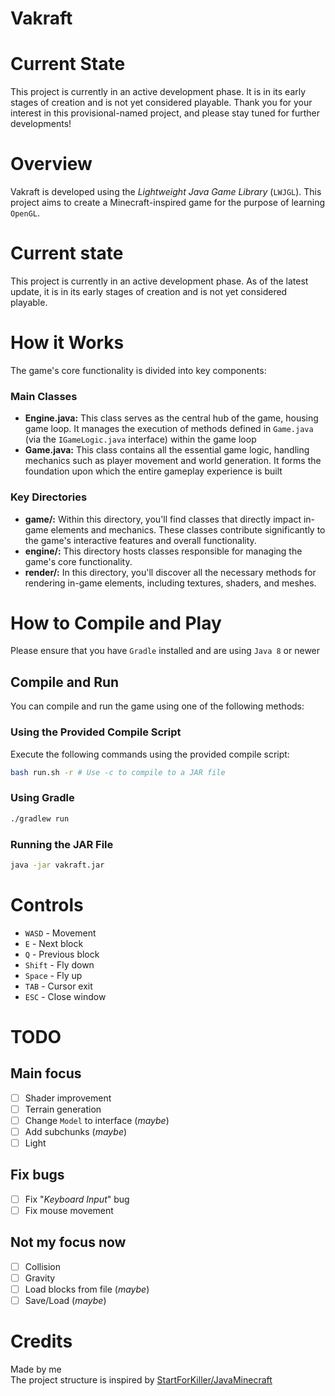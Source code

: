 # Vakraft

# Current State
This project is currently in an active development phase. It is in its early stages of creation and is not yet considered playable.
 Thank you for your interest in this provisional-named project, and please stay tuned for further developments!

# Overview
Vakraft is developed using the *Lightweight Java Game Library* (`LWJGL`).
This project aims to create a Minecraft-inspired game for the purpose of learning `OpenGL`.

# Current state
This project is currently in an active development phase. As of the latest update, it is in its early stages of creation and is not yet considered playable. 

# How it Works
The game's core functionality is divided into key components:

### Main Classes
- **Engine.java:** This class serves as the central hub of the game, housing game loop.
 It manages the execution of methods defined in `Game.java` (via the `IGameLogic.java` interface) within the game loop
- **Game.java:** This class contains all the essential game logic, handling mechanics such as player movement and world generation.
 It forms the foundation upon which the entire gameplay experience is built

### Key Directories
- **game/:** Within this directory, you'll find classes that directly impact in-game elements and mechanics.
 These classes contribute significantly to the game's interactive features and overall functionality.
- **engine/:** This directory hosts classes responsible for managing the game's core functionality.
- **render/:** In this directory, you'll discover all the necessary methods for rendering in-game elements,
 including textures, shaders, and meshes.

# How to Compile and Play
Please ensure that you have `Gradle` installed and are using `Java 8` or newer

## Compile and Run
You can compile and run the game using one of the following methods:

### Using the Provided Compile Script
Execute the following commands using the provided compile script:

```sh
bash run.sh -r # Use -c to compile to a JAR file
```

### Using Gradle
```sh
./gradlew run
```

### Running the JAR File
```sh
java -jar vakraft.jar
```

# Controls
- `WASD` - Movement
- `E` - Next block
- `Q` - Previous block
- `Shift` - Fly down
- `Space` - Fly up
- `TAB` - Cursor exit
- `ESC` - Close window

# TODO
## Main focus
- [ ] Shader improvement
- [ ] Terrain generation
- [ ] Change `Model` to interface (*maybe*)
- [ ] Add subchunks (*maybe*)
- [ ] Light

## Fix bugs
- [ ] Fix "*Keyboard Input*" bug
- [ ] Fix mouse movement

## Not my focus now
- [ ] Collision
- [ ] Gravity
- [ ] Load blocks from file (*maybe*)
- [ ] Save/Load (*maybe*)

# Credits
Made by me<br>
The project structure is inspired by [StartForKiller/JavaMinecraft](https://github.com/StartForKiller/JavaMinecraft)


